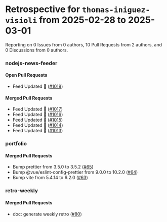 # Retrospective for `thomas-iniguez-visioli` from 2025-02-28 to 2025-03-01

Reporting on 0 Issues from 0 authors, 10 Pull Requests from 2 authors, and 0 Discussions from 0 authors.


### nodejs-news-feeder

#### Open Pull Requests

- Feed Updated 🍿 ([#1018](https://github.com/thomas-iniguez-visioli/nodejs-news-feeder/pull/1018))

#### Merged Pull Requests

- Feed Updated 🍿 ([#1017](https://github.com/thomas-iniguez-visioli/nodejs-news-feeder/pull/1017))
- Feed Updated 🍿 ([#1016](https://github.com/thomas-iniguez-visioli/nodejs-news-feeder/pull/1016))
- Feed Updated 🍿 ([#1015](https://github.com/thomas-iniguez-visioli/nodejs-news-feeder/pull/1015))
- Feed Updated 🍿 ([#1014](https://github.com/thomas-iniguez-visioli/nodejs-news-feeder/pull/1014))
- Feed Updated 🍿 ([#1013](https://github.com/thomas-iniguez-visioli/nodejs-news-feeder/pull/1013))

### portfolio

#### Merged Pull Requests

- Bump prettier from 3.5.0 to 3.5.2 ([#65](https://github.com/thomas-iniguez-visioli/portfolio/pull/65))
- Bump @vue/eslint-config-prettier from 9.0.0 to 10.2.0 ([#64](https://github.com/thomas-iniguez-visioli/portfolio/pull/64))
- Bump vite from 5.4.14 to 6.2.0 ([#63](https://github.com/thomas-iniguez-visioli/portfolio/pull/63))

### retro-weekly

#### Merged Pull Requests

- doc: generate weekly retro ([#80](https://github.com/thomas-iniguez-visioli/retro-weekly/pull/80))